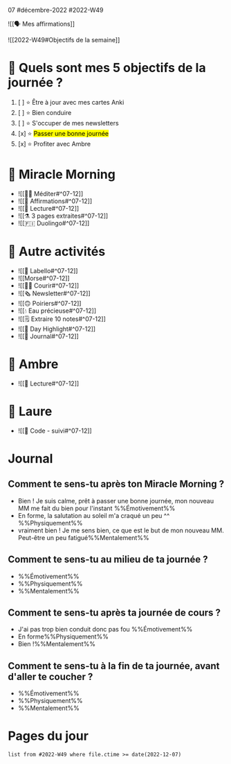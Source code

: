 07 #décembre-2022 #2022-W49

![[🗣️ Mes affirmations]]

![[2022-W49#Objectifs de la semaine]]
# 🎯 Quels sont mes 5 objectifs de la journée ?
1. [ ] ⭐ Être à jour avec mes cartes Anki
2. [ ] ⭐ Bien conduire
3. [ ] ⭐ S'occuper de mes newsletters
4. [x] ⭐ <mark class="hltr-default">Passer une bonne journée</mark>
5. [x] ⭐ Profiter avec Ambre

# 🌅 Miracle Morning
- ![[🧘‍♂️ Méditer#^07-12]]
- ![[💬 Affirmations#^07-12]]
- ![[📗 Lecture#^07-12]]
- ![[⚗️ 3 pages extraites#^07-12]]
- ![[🇫🇮 Duolingo#^07-12]]
# 🔁 Autre activités
- ![[💄 Labello#^07-12]]
- ![[Morse#^07-12]]
- ![[🏃‍♂️ Courir#^07-12]]
- ![[🗞️ Newsletter#^07-12]]
- ![[🙃 Poiriers#^07-12]]
- ![[💧 Eau précieuse#^07-12]]
- ![[🗒️ Extraire 10 notes#^07-12]]
- ![[🔆 Day Highlight#^07-12]]
- ![[📅 Journal#^07-12]]
# 💞 Ambre
- ![[📖 Lecture#^07-12]]
# 🚨 Laure
- ![[🚨 Code - suivi#^07-12]]

# Journal
## Comment te sens-tu après ton Miracle Morning ?
- Bien ! Je suis calme, prêt à passer une bonne journée, mon nouveau MM me fait du bien pour l'instant %%Émotivement%%
- En forme, la salutation au soleil m'a craqué un peu ^^ %%Physiquement%%
- vraiment bien ! Je me sens bien, ce que est le but de mon nouveau MM. Peut-être un peu fatigué%%Mentalement%% 
## Comment te sens-tu au milieu de ta journée ?
- %%Émotivement%%
- %%Physiquement%%
- %%Mentalement%%
## Comment te sens-tu après ta journée de cours ?
- J'ai pas trop bien conduit donc pas fou %%Émotivement%%
- En forme%%Physiquement%%
- Bien !%%Mentalement%%
## Comment te sens-tu à la fin de ta journée, avant d'aller te coucher ?
- %%Émotivement%%
- %%Physiquement%%
- %%Mentalement%%

# Pages du jour
```dataview
list from #2022-W49 where file.ctime >= date(2022-12-07)
```